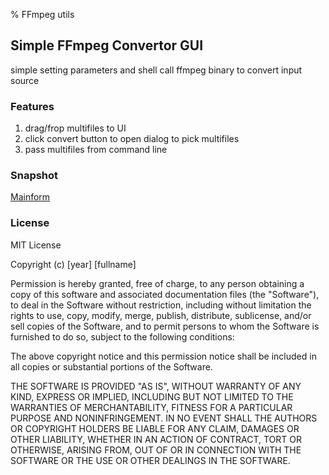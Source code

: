 % FFmpeg utils

## Simple FFmpeg Convertor GUI

simple setting parameters and shell call ffmpeg binary to convert input source

### Features

1. drag/frop multifiles to UI
2. click convert button to open dialog to pick multifiles
3. pass multifiles from command line

### Snapshot

[Mainform](/netcharm/ffmpeg_utils/blob/master/FFMpegConvertGUI/snapshots/mainform.png)

### License

MIT License

Copyright (c) [year] [fullname]

Permission is hereby granted, free of charge, to any person obtaining a copy
of this software and associated documentation files (the "Software"), to deal
in the Software without restriction, including without limitation the rights
to use, copy, modify, merge, publish, distribute, sublicense, and/or sell
copies of the Software, and to permit persons to whom the Software is
furnished to do so, subject to the following conditions:

The above copyright notice and this permission notice shall be included in all
copies or substantial portions of the Software.

THE SOFTWARE IS PROVIDED "AS IS", WITHOUT WARRANTY OF ANY KIND, EXPRESS OR
IMPLIED, INCLUDING BUT NOT LIMITED TO THE WARRANTIES OF MERCHANTABILITY,
FITNESS FOR A PARTICULAR PURPOSE AND NONINFRINGEMENT. IN NO EVENT SHALL THE
AUTHORS OR COPYRIGHT HOLDERS BE LIABLE FOR ANY CLAIM, DAMAGES OR OTHER
LIABILITY, WHETHER IN AN ACTION OF CONTRACT, TORT OR OTHERWISE, ARISING FROM,
OUT OF OR IN CONNECTION WITH THE SOFTWARE OR THE USE OR OTHER DEALINGS IN THE
SOFTWARE.
